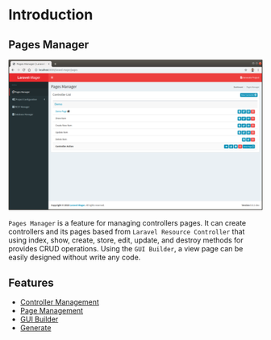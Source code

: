 # Introduction

## Pages Manager

 ![](../../_images/pages/pages_manager/pages_manager.png)
 
`Pages Manager` is a feature for managing controllers pages. 
It can create controllers and its pages based from `Laravel Resource Controller` that using index, show, create, store, edit, update, and destroy methods for provides CRUD operations.
Using the `GUI Builder`, a view page can be easily designed without write any code.  

## Features
* [Controller Management](_features/pages_manager/controller.md)
* [Page Management](_features/pages_manager/page.md)
* [GUI Builder](_features/pages_manager/gui_builder.md)
* [Generate](_features/pages_manager/generate.md)
